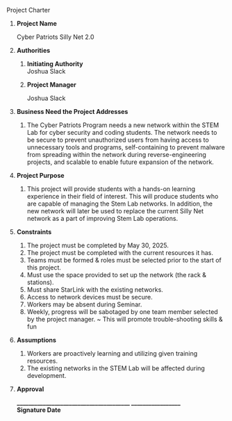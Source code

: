 Project Charter

1. **Project Name**

   Cyber Patriots Silly Net 2.0

2. **Authorities**  
   1. **Initiating Authority**  
      Joshua Slack  
   2. **Project Manager**

		Joshua Slack

3. **Business Need the Project Addresses**  
   1. The Cyber Patriots Program needs a new network within the STEM Lab for cyber security and coding students. The network needs to be secure to prevent unauthorized users from having access to unnecessary tools and programs, self-containing to prevent malware from spreading within the network during reverse-engineering projects, and scalable to enable future expansion of the network.

4. **Project Purpose**  
   1.  This project will provide students with a hands-on learning experience in their field of interest. This will produce students who are capable of managing the Stem Lab networks. In addition, the new network will later be used to replace the current Silly Net network as a part of improving Stem Lab operations.

5. **Constraints**  
   1. The project must be completed by May 30, 2025\.  
   2. The project must be completed with the current resources it has.  
   3. Teams must be formed & roles must be selected prior to the start of this project.  
   4. Must use the space provided to set up the network (the rack & stations).  
   5. Must share StarLink with the existing networks.  
   6. Access to network devices must be secure.  
   7. Workers may be absent during Seminar.  
   8. Weekly, progress will be sabotaged by one team member selected by the project manager. \~ This will promote trouble-shooting skills & fun

6. **Assumptions**  
   1. Workers are proactively learning and utilizing given training resources.  
   2. The existing networks in the STEM Lab will be affected during development.

7. **Approval**  
     
   **\_\_\_\_\_\_\_\_\_\_\_\_\_\_\_\_\_\_\_\_\_\_\_\_\_\_\_\_\_\_\_\_\_\_\_\_\_\_\_			\_\_\_\_\_\_\_\_\_\_\_\_\_\_\_\_\_**  
   		       **Signature							  Date**
